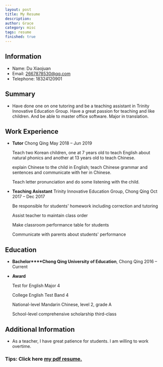 ```yaml
---
layout: post
title: My Resume
description: 
author: Grace
category: misc
tags: resume
finished: true
---
```


## Information

- Name: Du Xiaojuan
- Email: 2667878530@qq.com
- Telephone: 18324120901

## Summary

- Have done one on one tutoring and be a teaching assistant in Trinity Innovative Education Group. Have a great passion for teaching and like children. And be able to master office software. Major in translation.

## Work Experience

- **Tutor**       Chong Qing May 2018 – Jun 2019

  Teach two Korean children, one at 7 years old to teach English about natural phonics and another at 13 years old to teach Chinese.

  explain Chinese to the child in English; teach Chinese grammar and sentences and communicate with her in Chinese.

  Teach letter pronunciation and do some listening with the child.

- **Teaching Asisstant**        Trinity Innovative Education Group, Chong Qing Oct 2017 – Dec 2017

  Be responsible for students' homework including correction and tutoring

  Assist teacher to maintain class order

  Make classroom performance table for students

  Communicate with parents about students' performance



##  **Education**

- **Bachelor****Chong Qing University of Education**, Chong Qing 2016 – Current

- **Award**

  Test for English Major 4

  College English Test Band 4

  National-level Mandarin Chinese, level 2, grade A

  School-level comprehensive scholarship third-class

   

## **Additional Information**

- As a teacher, I have great patience for students. I am willing to work overtime.

  

### Tips: Click here [my pdf resume.](https://www.super-resume.com/editor.html?resume=3536479) 